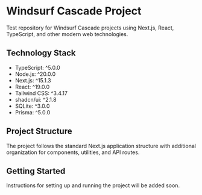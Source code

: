 # Windsurf Cascade Project

Test repository for Windsurf Cascade projects using Next.js, React, TypeScript, and other modern web technologies.

## Technology Stack

- TypeScript: ^5.0.0
- Node.js: ^20.0.0
- Next.js: ^15.1.3
- React: ^19.0.0
- Tailwind CSS: ^3.4.17
- shadcn/ui: ^2.1.8
- SQLite: ^3.0.0
- Prisma: ^5.0.0

## Project Structure

The project follows the standard Next.js application structure with additional organization for components, utilities, and API routes.

## Getting Started

Instructions for setting up and running the project will be added soon.
